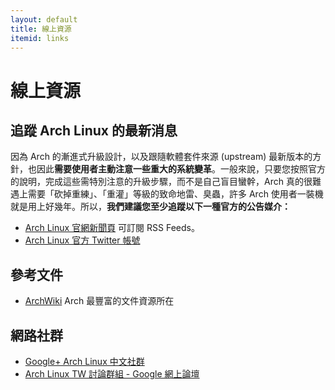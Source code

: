 ```yaml
---
layout: default
title: 線上資源
itemid: links
---
```


# 線上資源

## 追蹤 Arch Linux 的最新消息

因為 Arch 的漸進式升級設計，以及跟隨軟體套件來源 (upstream) 最新版本的方針，也因此**需要使用者主動注意一些重大的系統變革**。一般來說，只要您按照官方的說明，完成這些需特別注意的升級步驟，而不是自己盲目蠻幹，Arch 真的很難遇上需要「砍掉重練」、「重灌」等級的致命地雷、臭蟲，許多 Arch 使用者一裝機就是用上好幾年。所以，**我們建議您至少追蹤以下一種官方的公告媒介：**

* [Arch Linux 官網新聞頁](https://www.archlinux.org/news/) 可訂閱 RSS Feeds。
* [Arch Linux 官方 Twitter 帳號](https://twitter.com/archlinux)

## 參考文件

* [ArchWiki](https://wiki.archlinux.org/) Arch 最豐富的文件資源所在

## 網路社群

* [Google+ Arch Linux 中文社群](https://plus.google.com/u/0/communities/101238863048851764297)
* [Arch Linux TW 討論群組 - Google 網上論壇](https://groups.google.com/forum/#!forum/archlinux-tw-general)
